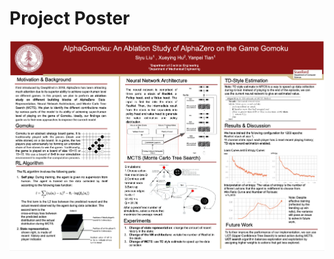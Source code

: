 # Project Poster
![AlphaGomoku: An Ablation Study of AlphaZero on the Game Gomoku](https://github.com/YanpeiTian/CS234/blob/master/poster.png)

